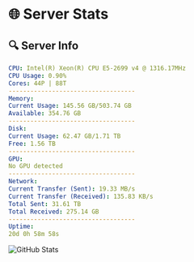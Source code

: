 # 🌐 Server Stats
## 🔍 Server Info
```yaml
CPU: Intel(R) Xeon(R) CPU E5-2699 v4 @ 1316.17MHz
CPU Usage: 0.90%
Cores: 44P | 88T
-----------------------------------
Memory:
Current Usage: 145.56 GB/503.74 GB
Available: 354.76 GB
-----------------------------------
Disk:
Current Usage: 62.47 GB/1.71 TB
Free: 1.56 TB
-----------------------------------
GPU:
No GPU detected
-----------------------------------
Network:
Current Transfer (Sent): 19.33 MB/s
Current Transfer (Received): 135.83 KB/s
Total Sent: 31.61 TB
Total Received: 275.14 GB
-----------------------------------
Uptime:
20d 0h 58m 58s
```
![GitHub Stats](https://img.shields.io/badge/Updated-2025-03-27_22:21:47-blue)